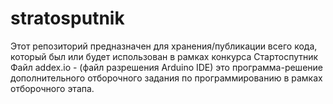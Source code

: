 # stratosputnik
Этот репозиторий предназначен для хранения/публикации всего кода, который был или будет использован в рамках конкурса Стартоспутник
Файл addex.io - (файл разрешения Arduino IDE) это программа-решение дополнительного отборочного задания по программированию в рамках отборочного этапа. 
